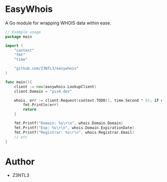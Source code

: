 # EasyWhois
A Go module for wrapping WHOIS data within ease.

```go
// Example usage
package main

import (
	"context"
	"fmt"
	"time"

	"github.com/Z3NTL3/easywhois"
)

func main(){
	client := new(easywhois.LookupClient)
	client.Domain = "pix4.dev"

	whois, err := client.Request(context.TODO(), time.Second * 5); if err != nil {
		fmt.Println(err)
		return
	}

	fmt.Printf("Domain: %s\r\n", whois.Domain.Domain)
	fmt.Printf("Exp: %s\r\n", whois.Domain.ExpirationDate)
	fmt.Printf("Registrar: %s\r\n", whois.Registrar.Email)
	// etc
}
```
# Author
- Z3NTL3
